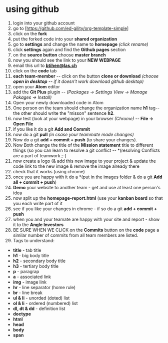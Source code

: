 # using github

1. login into your github account
2. go to [https://github.com/ed-gility/org-template-simple]
3. click on the **fork**
4. put the forked code into your **shared organization**
5. go to **settings** and change the name to **homepage** *(click rename)*
6. click **settings** again and find the **Github pages** section
7. on the **source button** choose **master branch**
8. now you should see the link to your **NEW WEBPAGE**
9. email this url to **btihen@las.ch**
10. click on the **code** tab
11. **each team-member** -- click on the button **clone or download** *(choose **open in desktop** -- if it doesn't work download github desktop)*
12. open your **Atom** editor
13. add the **Git Plus** plugin -- *(Packages -> Settings View -> Manage Pakages -> Install)*
14. Open your newly downloaded code in Atom
15. One person on the team should change the organization name **h1** tag-- the other should write the "misson" sentence **h2**.
16. now test (look at your webpage) in your browser *(Chrome)* -- **File -> Open File**
15. if you like it do a git **Add and Commit**
16. now do a git **pull** *(in csase your teammate made changes)*
17. Now do a git **add + commit + push** (to share your changes).
18. Now Both change the title of the **Mission statement** title to different things (so you can learn to resolve a git conflict -- *(resolving Conflicts are a part of teamwork ;-)
19. now create a logo (& add this new image to your project & update the code link to the new image & remove the image already there
20. check that it works (using chrome)
21. once you are happy with it do a *(put in the images folder & do a git **Add all + commit + push**)
22. **Demo** your website to another team - get and use at least one person's idea
23. now split up the **homepage-report.html** (use your **kanban board** so that you each write part of it
24. see if you like your changes in chrome - if so do a git **add + commit + push**
25. when you and your teamate are happy with your site and report - show it to the **Angle Investors**
26. BE SURE WHEN WE CLICK on the **Commits** button on the **code** page a similar number of commits from all team members are listed.
27. Tags to understand: 
  * **title** - tab title
  * **h1**  - big body title
  * **h2**  - secondary body title
  * **h3**  - tertiary body title
  * **p**   - paragrap
  * **a**   - associated link
  * **img** - image link
  * **hr**  - line separator (home rule)
  * **br**  - line break
  * **ul & li** - unorded (doted) list
  * **ol & li** - ordered (numbered) list
  * **dl, dt & dd** - definition list
  * **doctype**
  * **html**
  * **head**
  * **body**
  * **span**
  
